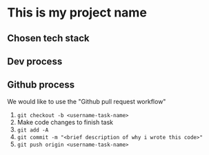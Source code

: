 # This is my project name

## Chosen tech stack

## Dev process

## Github process
We would like to use the "Github pull request workflow"

1. `git checkout -b <username-task-name>`
2. Make code changes to finish task
3. `git add -A`
4. `git commit -m "<brief description of why i wrote this code>"`
5. `git push origin <username-task-name>`
